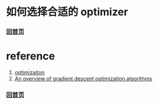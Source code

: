# 如何选择合适的 optimizer

### [回首页](../README.md)


# reference
1. [optimizaiton](http://cs231n.github.io/optimization-1/)
2. [An overview of gradient descent optimization algorithms](https://arxiv.org/abs/1609.04747)


### [回首页](../README.md)

